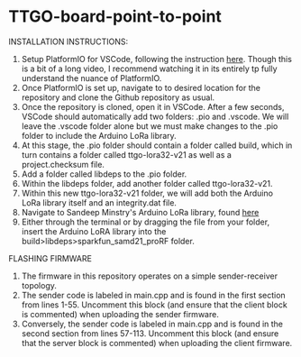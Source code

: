 # TTGO-board-point-to-point

INSTALLATION INSTRUCTIONS:
1. Setup PlatformIO for VSCode, following the instruction [here](https://www.youtube.com/watch?v=JmvMvIphMnY). Though this is a bit of a long video, I recommend watching it in its entirely tp fully understand the nuance of PlatformIO.
2. Once PlatformIO is set up, navigate to to desired location for the repository and clone the Github repository as usual. 
3. Once the repository is cloned, open it in VSCode. After a few seconds, VSCode should automatically add two folders: .pio and .vscode. We will leave the .vscode folder alone but we must make changes to the .pio folder to include the Arduino LoRa library.
4. At this stage, the .pio folder should contain a folder called build, which in turn contains a folder called ttgo-lora32-v21 as well as a project.checksum file.
5. Add a folder called libdeps to the .pio folder.
6. Within the libdeps folder, add another folder called ttgo-lora32-v21.
7. Within this new ttgo-lora32-v21 folder, we will add both the Arduino LoRa library itself and an integrity.dat file. 
8. Navigate to Sandeep Minstry's Arduino LoRa library, found [here](https://github.com/sandeepmistry/arduino-LoRa)
9. Either through the terminal or by dragging the file from your folder, insert the Arduino LoRA library into the build>libdeps>sparkfun_samd21_proRF folder.

FLASHING FIRMWARE
1. The firmware in this repository operates on a simple sender-receiver topology.
2. The sender code is labeled in main.cpp and is found in the first section from lines 1-55. Uncomment this block (and ensure that the client block is commented) when uploading the sender firmware.
3. Conversely, the sender code is labeled in main.cpp and is found in the second section from lines 57-113. Uncomment this block (and ensure that the server block is commented) when uploading the client firmware.
